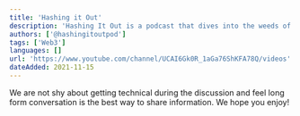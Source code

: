 ```yaml
---
title: 'Hashing it Out'
description: 'Hashing It Out is a podcast that dives into the weeds of technology and how it impacts society.'
authors: ['@hashingitoutpod']
tags: ['Web3']
languages: []
url: 'https://www.youtube.com/channel/UCAI6Gk0R_1aGa76ShKFA78Q/videos'
dateAdded: 2021-11-15
---
```


We are not shy about getting technical during the discussion and feel long form conversation is the best way to share information. We hope you enjoy!